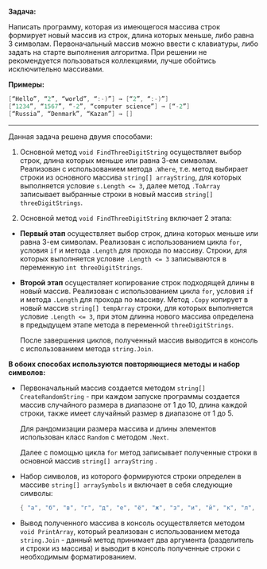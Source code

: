 **Задача:**

Написать программу, которая из имеющегося массива строк формирует новый массив из строк, длина которых меньше, либо равна 3 символам. 
Первоначальный массив можно ввести с клавиатуры, либо задать на старте выполнения алгоритма. 
При решении не рекомендуется пользоваться коллекциями, лучше обойтись исключительно массивами.

**Примеры:**
```C#
[“Hello”, “2”, “world”, “:-)”] → [“2”, “:-)”]
[“1234”, “1567”, “-2”, “computer science”] → [“-2”]
[“Russia”, “Denmark”, “Kazan”] → []
```
___
Данная задача решена двумя способами:

1. Основной метод ```void FindThreeDigitString``` осуществляет выбор строк, длина которых меньше или равна 3-ем символам. Реализован с использованием метода ```.Where```, т.е. метод выбирает строки из основного массива ```string[] arrayString```, для которых выполняется условие ```s.Length <= 3```, далее метод ```.ToArray``` записывает выбранные строки в новый массив ```string[] threeDigitStrings```.

2. Основной метод ```void FindThreeDigitString``` включает 2 этапа: 

* **Первый этап** осуществляет выбор строк, длина которых меньше или равна 3-ем символам. Реализован с использованием цикла ```for```, условия ```if``` и метода ```.Length``` для прохода по массиву. Строки, для которых выполняется условие ```.Length <= 3``` записываются в переменную ```int threeDigitStrings```.
* **Второй этап** осуществляет копирование строк подходящей длины в новый массив. Реализован с использованием цикла ```for```, условия ```if``` и метода ```.Length``` для прохода по массиву. Метод ```.Copy``` копирует в новый массив ```string[] tempArray``` строки, для которых выполняется условие ```.Length <= 3```, при этом длинна нового массива определена в предыдущем этапе метода в переменной ```threeDigitStrings```. 

    После завершения циклов, полученный массив выводится в консоль с использованием метода ```string.Join```. 

**В обоих способах используются повторяющиеся методы и набор символов:**
* Первоначальный массив создается методом ```string[] CreateRandomString``` - при каждом запуске программы создается массив  случайного размера в диапазоне от 1 до 10, длина каждой строки, также имеет случайный размер в диапазоне от 1 до 5. 

    Для рандомизации размера массива и длины элементов использован класс ```Random``` с методом ```.Next```.

    Далее с помощью цикла ```for``` метод записывает полученные строки в основной массив ```string[] arrayString``` .

* Набор символов, из которого формируются строки определен в массиве ```string[] arraySymbols``` и включает в себя следующие символы:

    ```C#
    { "а", "б", "в", "г", "д", "е", "ё", "ж", "з", "и", "й", "к", "л", "м", "н", "о", "п", "р", "с", "т", "у", "ф", "х", "ц", "ч", "ш", "щ", "ъ", "ы", "ь", "э", "ю", "я", "0", "1", "2", "3", "4", "5", "6", "7", "8", "9" }; 
    ```
* Вывод полученного массива в консоль осуществляется методом ```void PrintArray```, который реализован с использованием метода ```string.Join``` - данный метод принимает два аргумента (разделитель и строки из массива) и выводит в консоль полученные строки с необходимым форматированием.
